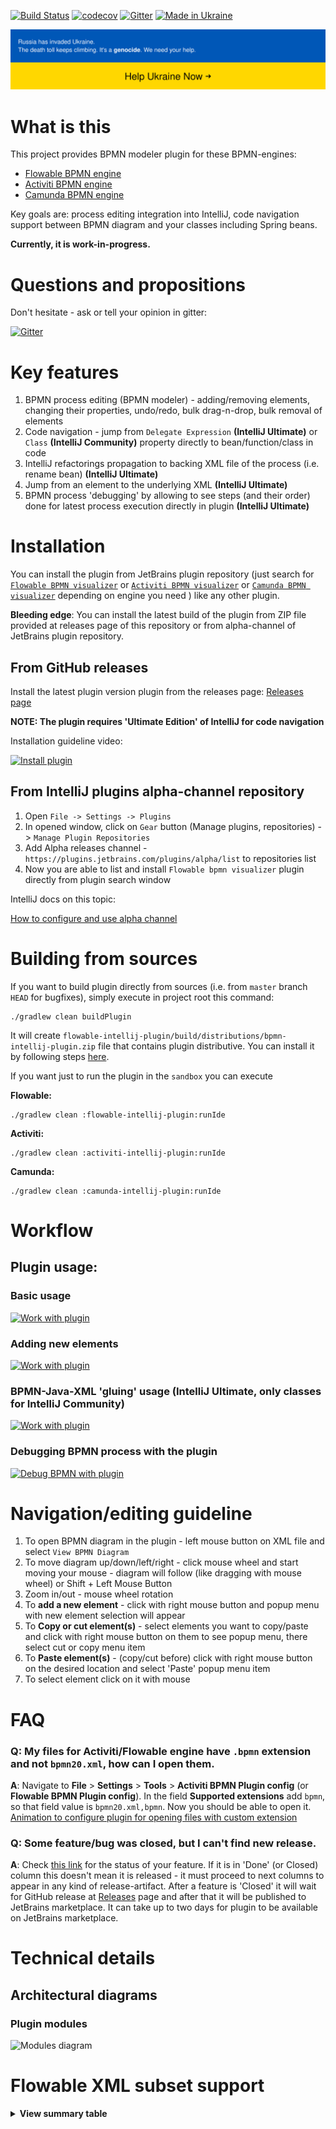 [![Build Status](https://github.com/valb3r/flowable-bpmn-intellij-plugin/workflows/Java%20CI/badge.svg)](https://github.com/valb3r/flowable-bpmn-intellij-plugin/actions)
[![codecov](https://codecov.io/gh/valb3r/flowable-bpmn-intellij-plugin/branch/master/graph/badge.svg)](https://codecov.io/gh/valb3r/flowable-bpmn-intellij-plugin)
[![Gitter](https://badges.gitter.im/flowable-bpmn-intellij-plugin/community.svg)](https://gitter.im/flowable-bpmn-intellij-plugin/community?utm_source=badge&utm_medium=badge&utm_campaign=pr-badge)
[![Made in Ukraine](https://img.shields.io/badge/made_in-ukraine-ffd700.svg?labelColor=0057b7)](https://stand-with-ukraine.pp.ua)

[![Stand With Ukraine](https://raw.githubusercontent.com/vshymanskyy/StandWithUkraine/main/banner2-direct.svg)](https://stand-with-ukraine.pp.ua)

# What is this

This project provides BPMN modeler plugin for these BPMN-engines:
 - [Flowable BPMN engine](https://github.com/flowable/flowable-engine)
 - [Activiti BPMN engine](https://github.com/Activiti/Activiti)
 - [Camunda BPMN engine](https://github.com/camunda/camunda-bpm-platform)

Key goals are: process editing integration into IntelliJ, code navigation support between BPMN diagram and your classes including Spring beans.

**Currently, it is work-in-progress.**


# Questions and propositions

Don't hesitate - ask or tell your opinion in gitter:

[![Gitter](https://badges.gitter.im/flowable-bpmn-intellij-plugin/community.svg)](https://gitter.im/flowable-bpmn-intellij-plugin/community?utm_source=badge&utm_medium=badge&utm_campaign=pr-badge)


# Key features

1. BPMN process editing (BPMN modeler) - adding/removing elements, changing their properties, undo/redo, bulk drag-n-drop, bulk removal of elements
1. Code navigation - jump from `Delegate Expression` **(IntelliJ Ultimate)** or `Class` **(IntelliJ Community)** property directly to bean/function/class in code
1. IntelliJ refactorings propagation to backing XML file of the process (i.e. rename bean) **(IntelliJ Ultimate)**
1. Jump from an element to the underlying XML **(IntelliJ Ultimate)**
1. BPMN process 'debugging' by allowing to see steps (and their order) done for latest process execution directly in plugin **(IntelliJ Ultimate)**


# Installation

You can install the plugin from JetBrains plugin repository (just search for 
[`Flowable BPMN visualizer`](https://plugins.jetbrains.com/plugin/14318-flowable-bpmn-visualizer) 
or [`Activiti BPMN visualizer`](https://plugins.jetbrains.com/plugin/15222-activiti-bpmn-visualizer) 
or [`Camunda BPMN visualizer`](https://plugins.jetbrains.com/plugin/17844-camunda-bpmn-visualizer) depending on engine you need
) like any other plugin.

**Bleeding edge**:
You can install the latest build of the plugin from ZIP file provided at releases page of this repository 
or from alpha-channel of JetBrains plugin repository.

## From GitHub releases

Install the latest plugin version plugin from the releases page:
[Releases page](https://github.com/valb3r/flowable-bpmn-intellij-plugin/releases/)

**NOTE: The plugin requires 'Ultimate Edition' of IntelliJ for code navigation**

Installation guideline video:

[![Install plugin](https://img.youtube.com/vi/tfSAEMSIrqA/0.jpg)](https://www.youtube.com/watch?v=tfSAEMSIrqA)


## From IntelliJ plugins alpha-channel repository

1. Open `File -> Settings -> Plugins`
1. In opened window, click on `Gear` button (Manage plugins, repositories) -> `Manage Plugin Repositories`
1. Add Alpha releases channel - `https://plugins.jetbrains.com/plugins/alpha/list` to repositories list
1. Now you are able to list and install `Flowable bpmn visualizer` plugin directly from plugin search window

IntelliJ docs on this topic:

[How to configure and use alpha channel](https://plugins.jetbrains.com/docs/marketplace/custom-release-channels.html#CustomReleaseChannels-ConfiguringaCustomChannelinIntelliJPlatformBasedIDEs)


# Building from sources

If you want to build plugin directly from sources (i.e. from `master` branch `HEAD` for bugfixes), simply execute 
in project root this command:

```shell script
./gradlew clean buildPlugin
```

It will create `flowable-intellij-plugin/build/distributions/bpmn-intellij-plugin.zip` file that contains plugin distributive.
You can install it by following steps [here](#from-github-releases).

If you want just to run the plugin in the `sandbox` you can execute

**Flowable:**

```shell script
./gradlew clean :flowable-intellij-plugin:runIde
```

**Activiti:**

```shell script
./gradlew clean :activiti-intellij-plugin:runIde
```

**Camunda:**

```shell script
./gradlew clean :camunda-intellij-plugin:runIde
```

# Workflow


## Plugin usage:


### Basic usage

[![Work with plugin](https://img.youtube.com/vi/8-_XmOlEyXM/0.jpg)](https://youtu.be/8-_XmOlEyXM)


### Adding new elements

[![Work with plugin](https://img.youtube.com/vi/cyLbEeaMDvI/0.jpg)](https://youtu.be/cyLbEeaMDvI)


### BPMN-Java-XML 'gluing' usage (IntelliJ Ultimate, only classes for IntelliJ Community)

[![Work with plugin](https://img.youtube.com/vi/BQf0eglY2vo/0.jpg)](https://youtu.be/BQf0eglY2vo)


### Debugging BPMN process with the plugin

[![Debug BPMN with plugin](https://img.youtube.com/vi/_zQ1zy_0Qfc/0.jpg)](https://youtu.be/_zQ1zy_0Qfc)


# Navigation/editing guideline

1. To open BPMN diagram in the plugin - left mouse button on XML file and select `View BPMN Diagram`
1. To move diagram up/down/left/right - click mouse wheel and start moving your mouse - diagram will follow 
(like dragging with mouse wheel) or Shift + Left Mouse Button
1. Zoom in/out - mouse wheel rotation
1. To **add a new element** - click with right mouse button and popup menu with new element selection will appear 
1. To **Copy or cut element(s)** - select elements you want to copy/paste and click with right mouse button on them to 
see popup menu, there select cut or copy menu item
1. To **Paste element(s)** - (copy/cut before) click with right mouse button on the desired location and 
select 'Paste' popup menu item
1. To select element click on it with mouse


# FAQ

### Q: My files for Activiti/Flowable engine have `.bpmn` extension and not `bpmn20.xml`, how can I open them.

**A**: Navigate to **File** > **Settings** > **Tools** > **Activiti BPMN Plugin config** (or **Flowable BPMN Plugin config**). 
In the field **Supported extensions** add `bpmn`, so that field value is `bpmn20.xml,bpmn`. Now you should be able to open it.
[Animation to configure plugin for opening files with custom extension](docs/img/faq/how-to-open-bpmn.gif)


### Q: Some feature/bug was closed, but I can't find new release.

**A**: Check [this link](https://github.com/valb3r/flowable-bpmn-intellij-plugin/projects/1) for the status of your feature. 
If it is in 'Done' (or Closed) column this doesn't mean it is released - it must proceed to next columns to appear in 
any kind of release-artifact. After a feature is 'Closed' it will wait for GitHub release 
at [Releases](https://github.com/valb3r/flowable-bpmn-intellij-plugin/releases) page and after that it will be 
published to JetBrains marketplace. It can take up to two days for plugin to be available on JetBrains marketplace.


# Technical details


## Architectural diagrams

### Plugin modules

![Modules diagram](http://www.plantuml.com/plantuml/proxy?src=https://raw.githubusercontent.com/valb3r/flowable-bpmn-intellij-plugin/master/docs/img/module_architecture.puml&fmt=svg&vvv=3&sanitize=true)


# Flowable XML subset support

<details><summary><b>View summary table</b></summary>


|            XML element           | Supported |
|:--------------------------------:|:---------:|
|          adHocSubProcess         |     Y     |
|            association           |           |
|           boundaryEvent          |     P     |
|        bpmndi:BPMNDiagram        |     Y     |
|          bpmndi:BPMNEdge         |     Y     |
|         bpmndi:BPMNPlane         |     Y     |
|         bpmndi:BPMNShape         |     Y     |
|         businessRuleTask         |     Y     |
|           callActivity           |     Y     |
|       cancelEventDefinition      |     P     |
|     compensateEventDefinition    |     P     |
|        completionCondition       |     P     |
|             condition            |     P     |
|    conditionalEventDefinition    |     P     |
|        conditionExpression       |     Y     |
|            dataObject            |           |
|            definitions           |           |
|           documentation          |     Y     |
|             endEvent             |     Y     |
|       errorEventDefinition       |     P     |
|     escalationEventDefinition    |     P     |
|         eventBasedGateway        |     P     |
|         exclusiveGateway         |     Y     |
|         extensionElements        |           |
|      flowable:eventListener      |           |
|    flowable:executionListener    |           |
|          flowable:field          |     Y     |
|            flowable:in           |           |
|           flowable:out           |           |
|          flowable:string         |     Y     |
|          flowable:value          |     Y     |
|         inclusiveGateway         |     Y     |
|      intermediateCatchEvent      |     P     |
|      intermediateThrowEvent      |     P     |
|          loopCardinality         |           |
|              message             |           |
|      messageEventDefinition      |           |
| multiInstanceLoopCharacteristics |           |
|           omgdc:Bounds           |     Y     |
|          omgdi:waypoint          |     Y     |
|          parallelGateway         |     P     |
|              process             |     P     |
|            receiveTask           |     P     |
|              script              |     Y     |
|            scriptTask            |     Y     |
|           sequenceFlow           |     Y     |
|            serviceTask           |     Y     |
|       signalEventDefinition      |     P     |
|            startEvent            |     Y     |
|            subProcess            |     Y     |
|     terminateEventDefinition     |     P     |
|               text               |     P     |
|          textAnnotation          |     P     |
|             timeDate             |     P     |
|       timerEventDefinition       |     P     |
|            transaction           |     Y     |
|             userTask             |     Y     |

**Legend**:

**Y** - Mostly or fully supported

**P** - Partially supported

**Blank** - Mostly unsupported

</details>
